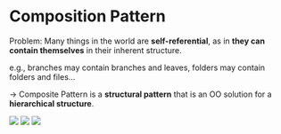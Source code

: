 # Composition Pattern

Problem: Many things in the world are **self-referential**, as in **they can contain themselves** in their inherent structure.

e.g., branches may contain branches and leaves, folders may contain folders and files...

-> Composite Pattern is a **structural pattern** that is an OO solution for a **hierarchical structure**.

<img src="https://github.com/Ziang-Lu/Software-Development-and-Design/blob/master/5-Design%20Patterns/5-Composite%20Pattern/composite_pattern.png?raw=true">

<img src="https://github.com/Ziang-Lu/Software-Development-and-Design/blob/master/5-Design%20Patterns/5-Composite%20Pattern/Composite%20Pattern.png?raw=true">

<img src="https://github.com/Ziang-Lu/Software-Development-and-Design/blob/master/5-Design%20Patterns/5-Composite%20Pattern/Topic-Lecture-Video%20Example.png?raw=true">

